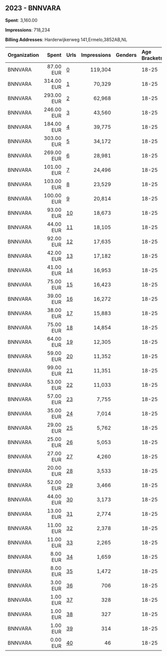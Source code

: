 ## 2023 - BNNVARA 
**Spent**: 3,160.00

**Impressions**: 718,234

**Billing Addresses**: Harderwijkerweg 141,Ermelo,3852AB,NL

|Organization|Spent|Urls|Impressions|Genders|Age Brackets|Country Codes|
|:---|---:|:---|---:|:---|:---|:---|
|BNNVARA|87.00 EUR|[0](https://www.snap.com/political-ads/asset/3f93f6e1e50f9df5e612addc7aec7ab2465bdf05f7c3614f60d2426f951c1e8c?mediaType=mp4)|119,304||18-25|netherlands|
|BNNVARA|314.00 EUR|[1](https://www.snap.com/political-ads/asset/58d0bba21412d9efb94355ff773dad5a974b77d6dd928aaea952f2fa85748dc4?mediaType=mp4)|70,329||18-25|netherlands|
|BNNVARA|293.00 EUR|[2](https://www.snap.com/political-ads/asset/58d0bba21412d9efb94355ff773dad5a974b77d6dd928aaea952f2fa85748dc4?mediaType=mp4)|62,968||18-25|netherlands|
|BNNVARA|246.00 EUR|[3](https://www.snap.com/political-ads/asset/083fe4e4626672748536c0c0a339e21010d414004f7d9aa1455bda69d7dd06ac?mediaType=mp4)|43,560||18-25|netherlands|
|BNNVARA|184.00 EUR|[4](https://www.snap.com/political-ads/asset/083fe4e4626672748536c0c0a339e21010d414004f7d9aa1455bda69d7dd06ac?mediaType=mp4)|39,775||18-25|netherlands|
|BNNVARA|303.00 EUR|[5](https://www.snap.com/political-ads/asset/c444d6c9437410e357dbb2b96e5c7fcddf0857555a14f8389f0e3a49871496f8?mediaType=mp4)|34,172||18-25|netherlands|
|BNNVARA|269.00 EUR|[6](https://www.snap.com/political-ads/asset/c444d6c9437410e357dbb2b96e5c7fcddf0857555a14f8389f0e3a49871496f8?mediaType=mp4)|28,981||18-25|netherlands|
|BNNVARA|101.00 EUR|[7](https://www.snap.com/political-ads/asset/d0c458f5e8dca2a5401330ddadf376a48b3ec8522528c562a85f19528bd9144a?mediaType=mp4)|24,496||18-25|netherlands|
|BNNVARA|103.00 EUR|[8](https://www.snap.com/political-ads/asset/d0c458f5e8dca2a5401330ddadf376a48b3ec8522528c562a85f19528bd9144a?mediaType=mp4)|23,529||18-25|netherlands|
|BNNVARA|100.00 EUR|[9](https://www.snap.com/political-ads/asset/e03b9a05a0091f46c1fb65f415d2c5f4c1d0416b120b403fefde53ec7516604e?mediaType=mp4)|20,814||18-25|netherlands|
|BNNVARA|93.00 EUR|[10](https://www.snap.com/political-ads/asset/e03b9a05a0091f46c1fb65f415d2c5f4c1d0416b120b403fefde53ec7516604e?mediaType=mp4)|18,673||18-25|netherlands|
|BNNVARA|44.00 EUR|[11](https://www.snap.com/political-ads/asset/83d9933484afda0929469954879dd57ac06afd992e6c7383d1db95108c3ea4ff?mediaType=mp4)|18,105||18-25|netherlands|
|BNNVARA|92.00 EUR|[12](https://www.snap.com/political-ads/asset/d0c458f5e8dca2a5401330ddadf376a48b3ec8522528c562a85f19528bd9144a?mediaType=mp4)|17,635||18-25|netherlands|
|BNNVARA|42.00 EUR|[13](https://www.snap.com/political-ads/asset/d146c42c04856670ff37b04009b005a100a4d71ffb516227942b60c555e3aa33?mediaType=mp4)|17,182||18-25|netherlands|
|BNNVARA|41.00 EUR|[14](https://www.snap.com/political-ads/asset/99e11dbc6e56a50a3e9f30d820773ffddaad3e207fac43371a4a5c200a42f38b?mediaType=mp4)|16,953||18-25|netherlands|
|BNNVARA|75.00 EUR|[15](https://www.snap.com/political-ads/asset/d0c458f5e8dca2a5401330ddadf376a48b3ec8522528c562a85f19528bd9144a?mediaType=mp4)|16,423||18-25|netherlands|
|BNNVARA|39.00 EUR|[16](https://www.snap.com/political-ads/asset/a99c7e575ea36e3c0994d2c471b1798a2b9df2b723127b1a29e32c7f57ec5e3e?mediaType=mp4)|16,272||18-25|netherlands|
|BNNVARA|38.00 EUR|[17](https://www.snap.com/political-ads/asset/dff081d5f17d665da3415f38a38817d9d99067202240f3f0d49015060e7d6a4a?mediaType=mp4)|15,883||18-25|netherlands|
|BNNVARA|75.00 EUR|[18](https://www.snap.com/political-ads/asset/e03b9a05a0091f46c1fb65f415d2c5f4c1d0416b120b403fefde53ec7516604e?mediaType=mp4)|14,854||18-25|netherlands|
|BNNVARA|64.00 EUR|[19](https://www.snap.com/political-ads/asset/bb9e397310d406eaeb852103740ef2a5463458faa7c2405c5820c2bed730904f?mediaType=mp4)|12,305||18-25|netherlands|
|BNNVARA|59.00 EUR|[20](https://www.snap.com/political-ads/asset/6d1e76d31bb2426fa199d37514d7e14776578bd4eaf4db48b3d93a30b92929e0?mediaType=mp4)|11,352||18-25|netherlands|
|BNNVARA|99.00 EUR|[21](https://www.snap.com/political-ads/asset/151fdbce4d036b9a873ff11305bb66f55a4d6b8eb6e385f348782f71a88bccc6?mediaType=mp4)|11,351||18-25|netherlands|
|BNNVARA|53.00 EUR|[22](https://www.snap.com/political-ads/asset/6d1e76d31bb2426fa199d37514d7e14776578bd4eaf4db48b3d93a30b92929e0?mediaType=mp4)|11,033||18-25|netherlands|
|BNNVARA|57.00 EUR|[23](https://www.snap.com/political-ads/asset/151fdbce4d036b9a873ff11305bb66f55a4d6b8eb6e385f348782f71a88bccc6?mediaType=mp4)|7,755||18-25|netherlands|
|BNNVARA|35.00 EUR|[24](https://www.snap.com/political-ads/asset/1001cec4b64d9e60b7350a8e5558e5fb35cf5e635afa279e2503644f410fde1d?mediaType=mp4)|7,014||18-25|netherlands|
|BNNVARA|29.00 EUR|[25](https://www.snap.com/political-ads/asset/bb9e397310d406eaeb852103740ef2a5463458faa7c2405c5820c2bed730904f?mediaType=mp4)|5,762||18-25|netherlands|
|BNNVARA|25.00 EUR|[26](https://www.snap.com/political-ads/asset/1001cec4b64d9e60b7350a8e5558e5fb35cf5e635afa279e2503644f410fde1d?mediaType=mp4)|5,053||18-25|netherlands|
|BNNVARA|27.00 EUR|[27](https://www.snap.com/political-ads/asset/d0c458f5e8dca2a5401330ddadf376a48b3ec8522528c562a85f19528bd9144a?mediaType=mp4)|4,260||18-25|netherlands|
|BNNVARA|20.00 EUR|[28](https://www.snap.com/political-ads/asset/12ca02b6af1a659c5ac320ae4088da3886c2879efc9c5f920de69eed3fca3920?mediaType=mp4)|3,533||18-25|netherlands|
|BNNVARA|52.00 EUR|[29](https://www.snap.com/political-ads/asset/1ab2194f4e82c0deb1b527b6354fc7c0239416c737a764adf39b08ed4d5789ea?mediaType=mp4)|3,466||18-25|netherlands|
|BNNVARA|44.00 EUR|[30](https://www.snap.com/political-ads/asset/1ab2194f4e82c0deb1b527b6354fc7c0239416c737a764adf39b08ed4d5789ea?mediaType=mp4)|3,173||18-25|netherlands|
|BNNVARA|13.00 EUR|[31](https://www.snap.com/political-ads/asset/22b06a70c1f4d1cf432b46ab80ee7dfb0a67083fb3dd75d4c9e491d1984c8150?mediaType=mp4)|2,774||18-25|netherlands|
|BNNVARA|11.00 EUR|[32](https://www.snap.com/political-ads/asset/22b06a70c1f4d1cf432b46ab80ee7dfb0a67083fb3dd75d4c9e491d1984c8150?mediaType=mp4)|2,378||18-25|netherlands|
|BNNVARA|11.00 EUR|[33](https://www.snap.com/political-ads/asset/19f9b2f3ca30d1b2dc2063269fa1354f40ac847e8afda1571843cadfc4f73734?mediaType=mp4)|2,265||18-25|netherlands|
|BNNVARA|8.00 EUR|[34](https://www.snap.com/political-ads/asset/21b6f10ac11c8434c5204527dd16da790961d1ca4c31e267b1998a3161748a4a?mediaType=mp4)|1,659||18-25|netherlands|
|BNNVARA|8.00 EUR|[35](https://www.snap.com/political-ads/asset/21b6f10ac11c8434c5204527dd16da790961d1ca4c31e267b1998a3161748a4a?mediaType=mp4)|1,472||18-25|netherlands|
|BNNVARA|3.00 EUR|[36](https://www.snap.com/political-ads/asset/bb9e397310d406eaeb852103740ef2a5463458faa7c2405c5820c2bed730904f?mediaType=mp4)|706||18-25|netherlands|
|BNNVARA|1.00 EUR|[37](https://www.snap.com/political-ads/asset/12ca02b6af1a659c5ac320ae4088da3886c2879efc9c5f920de69eed3fca3920?mediaType=mp4)|328||18-25|netherlands|
|BNNVARA|1.00 EUR|[38](https://www.snap.com/political-ads/asset/d0c458f5e8dca2a5401330ddadf376a48b3ec8522528c562a85f19528bd9144a?mediaType=mp4)|327||18-25|netherlands|
|BNNVARA|1.00 EUR|[39](https://www.snap.com/political-ads/asset/47e9a4338a1a559fa451872700eccde82b5516745d810b0ea758a325a78cb43a?mediaType=mp4)|314||18-25|netherlands|
|BNNVARA|0.00 EUR|[40](https://www.snap.com/political-ads/asset/47e9a4338a1a559fa451872700eccde82b5516745d810b0ea758a325a78cb43a?mediaType=mp4)|46||18-25|netherlands|

